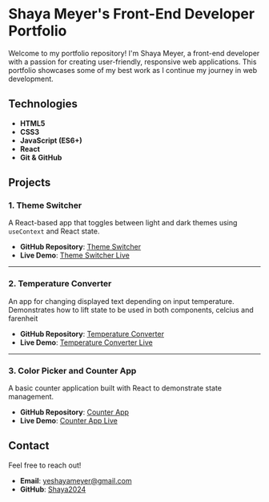# Shaya Meyer's Front-End Developer Portfolio
Welcome to my portfolio repository! I'm Shaya Meyer, a front-end developer with a passion for creating user-friendly, responsive web applications. This portfolio showcases some of my best work as I continue my journey in web development.

## Technologies
- **HTML5**
- **CSS3**
- **JavaScript (ES6+)**
- **React**
- **Git & GitHub**


## Projects

### 1. **Theme Switcher**
A React-based app that toggles between light and dark themes using `useContext` and React state.

- **GitHub Repository**: [Theme Switcher](https://github.com/Shaya2024/portfolio/tree/main/ThemeSwitcher)
- **Live Demo**: [Theme Switcher Live](https://your-live-demo-link.netlify.app)

---

### 2. **Temperature Converter**
An app for changing displayed text depending on input temperature. Demonstrates how to lift state to be used in both components, celcius and farenheit

- **GitHub Repository**: [Temperature Converter](https://github.com/Shaya2024/portfolio/tree/main/TemperatureConverter)
- **Live Demo**: [Temperature Converter Live](https://your-live-demo-link.netlify.app)

---

### 3. **Color Picker and Counter App**
A basic counter application built with React to demonstrate state management.

- **GitHub Repository**: [Counter App](https://github.com/Shaya2024/portfolio/tree/main/CounterApp)
- **Live Demo**: [Counter App Live](https://your-live-demo-link.netlify.app)


## Contact

Feel free to reach out!

- **Email**: [yeshayameyer@gmail.com](mailto:yeshayameyer@gmail.com)
- **GitHub**: [Shaya2024](https://github.com/Shaya2024)
